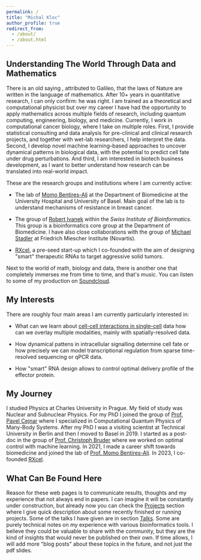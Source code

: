 ```yaml
---
permalink: /
title: "Michal Kloc"
author_profile: true
redirect_from: 
  - /about/
  - /about.html
---
```


## Understanding The World Through Data and Mathematics
There is an old saying , attributed to Galileo, that the laws of Nature are written in the language of mathematics. After 10+ years in quantitative research, I can only confirm: he was right. I am trained as a theoretical and computational physicist but over my career I have had the opportunity to apply mathematics across multiple fields of research, including quantum computing, engineering, biology, and medicine. Currently, I work in computational cancer biology, where I take on multiple roles. First, I provide statistical consulting and data analysis for pre-clinical and clinical research projects, and together with wet-lab researchers, I help interpret the data. Second, I develop novel machine learning–based approaches to uncover dynamical patterns in biological data, with the potential to predict cell fate under drug perturbations. And third, I am interested in biotech business development, as I want to better understand how research can be translated into real-world impact.

These are the research groups  and institutions where I am currently active: 
* The lab of  [Momo Bentires-Alj](https://bentireslab.org/article-page/) at the Department of Biomedicine at the  University Hospital  and University of Basel. Main goal of the lab is to understand mechanisms of resistance in breast cancer.

 * The group of [Robert Ivanek](https://www.sib.swiss/directory/group/dbm-bioinformatics-core-facility)  within the *Swiss Institute of Bioinformatics*. This group is a bioinformatics core group at the Department of Biomedicine. I have also close collaborations with the group of [Michael Stadler](https://www.fmi.ch/platforms/platform.html?plt=115)  at Friedrich Miescher Institute (Novartis).

*   [RXcel](https://rxcel.ch), a pre-seed start-up which I co-founded with the aim of designing "smart" therapeutic RNAs to target aggressive solid tumors.

Next to the world of math, biology and data, there is another one that completely immerses me from time to time, and that's music. You can listen to some of my  production on [Soundcloud](https://soundcloud.com/michael-kloc).

## My Interests

There are roughly four main areas I am currently particularly interested in:

*   What can we learn about [cell-cell interactions in single-cell](https://github.com/MikeKlocCZ/2025_scRNA_brain_mets_MassagueJ)  data how can we overlay multiple modalities, mainly with spatially-resolved data.

* How dynamical pattens in intracellular signalling determine cell fate or how precisely  we can model transcriptional regulation from sparse time-resolved sequencing or qPCR data.

* How "smart" RNA design allows to control optimal delivery profile of the effector protein.





<!-- *  Kinases are important players in intracellular signaling and can often be dysregulated (not only) in cancer. Inferring their activity from phosphoproteomic data is challenging, but a recently published [resource](https://bioconductor.org/packages/release/data/experiment/html/JohnsonKinaseData.html) for motif-based kinase scoring has significantly improved our ability to tackle this problem. Tested on data with known ground truth, dysregulated kinases were correctly identified, though false positives were common. To improve specificity, additional signaling patterns  and features "behind the linear motifs" should be integrated. 

* Recent advances in the field of optimal control have incorporated machine learning techniques into its standard toolkit. One concrete example is represented by neural ordinary differential equations (NODEs). This approach merges a mechanistic modelling of known dynamics in the form of ODEs with neural networks (NNs) embedded in it. Such models can be used to identify optimal control sequences that drive a system along a desired trajectory or to infer missing components of a mechanistic model from data. The approach can be extended to other types of differential equations (for example stochastic dynamics).  We are looking into these tools, for example, to help us understand dynamical interplay between transcription factors, or to decode complex patterns in cellular signaling.

*  How can we infer reliably kinase activities from phosphoproteomic data?

 -->

## My Journey
I studied Physics at Charles University in Prague. My field of study was Nuclear and Subnuclear Physics. For my PhD I joined the group of [Prof. Pavel Cejnar](https://ipnp.cz/cejnar/publikace/clanky.html) where I specialized in Computational Quantum Physics of Many-Body Systems. After my PhD I was a visiting scientist at Technical University in Berlin and then I moved to Basel in 2019. I started as a post-doc in the group of [Prof. Christoph Bruder](https://quantumtheory-bruder.physik.unibas.ch/en/) where we worked on optimal control with machine learning. In 2021, I made a career shift towards biomedicine  and joined the lab of [Prof. Momo Bentires-Alj](https://bentireslab.org/article-page/). In 2023, I co-founded [RXcel](https://rxcel.ch).



## What Can Be Found Here
Reason for these web pages is to communicate results, thoughts and my experience that not always end in papers. I can imagine it will be constantly under construction, but already now you can check the [Projects](https://mikekloccz.github.io/projects/) section where I give quick description about some recently finished or running projects. Some of the talks I have given are in section [Talks](https://mikekloccz.github.io/talks/). Some are purely technical notes on my experience with various bioinformatics tools. I believe they could be valuable to share with the community, but they are the kind of insights that would never be published on their own.  If time allows, I will add more "blog posts" about these topics in the future, and not just the pdf slides.
